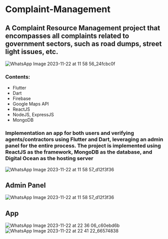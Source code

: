 # Complaint-Management
## A Complaint Resource Management project that encompasses all complaints related to government sectors, such as road dumps, street light issues, etc.

![WhatsApp Image 2023-11-22 at 11 58 56_24fcbc0f](https://github.com/agryashu23/Complaint-Management/assets/60836876/aa9c185d-1a19-4896-8fa6-c35f598bb19a)

### Contents:
- Flutter
- Dart
- Firebase
- Google Maps API
- ReactJS
- NodeJS, ExpressJS
- MongoDB
### Implementation an app for both users and verifying agents/contractors using Flutter and Dart, leveraging an admin panel for the entire process. The project is implemented using ReactJS as the framework, MongoDB as the database, and Digital Ocean as the hosting server 
  ![WhatsApp Image 2023-11-22 at 11 58 57_d12f3f36](https://github.com/agryashu23/Complaint-Management/assets/60836876/27338001-6ca2-4a3e-b860-5223d9bedd82 )
  ## Admin Panel
  ![WhatsApp Image 2023-11-22 at 11 58 57_d12f3f36](https://github.com/agryashu23/Complaint-Management/assets/60836876/3030a410-3a79-4a60-b29a-966480385603)

  ## App
  ![WhatsApp Image 2023-11-22 at 22 36 06_c60ebd6b](https://github.com/agryashu23/Complaint-Management/assets/60836876/8b029737-5b1d-4f80-93a3-0cc6c3babf74|width=50|height=100)![WhatsApp Image 2023-11-22 at 22 41 22_66574838](https://github.com/agryashu23/Complaint-Management/assets/60836876/7479adf4-8a6b-4772-a74f-17d781b66f29|width=50|height=100)




